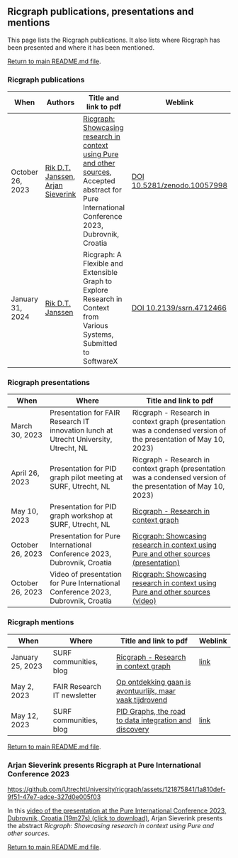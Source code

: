 ## Ricgraph publications, presentations and mentions

This page lists the Ricgraph publications. It also lists where Ricgraph has been 
presented and where it has been mentioned. 

[Return to main README.md file](../README.md).

### Ricgraph publications

| When             | Authors                                                                                                             | Title and link to pdf                                                                                                                                                                                                                                                                                | Weblink                                                                |
|------------------|---------------------------------------------------------------------------------------------------------------------|------------------------------------------------------------------------------------------------------------------------------------------------------------------------------------------------------------------------------------------------------------------------------------------------------|------------------------------------------------------------------------|
| October 26, 2023 | [Rik D.T. Janssen](https://orcid.org/0000-0001-9510-0802), [Arjan Sieverink](https://orcid.org/0000-0002-6655-4546) | [Ricgraph: Showcasing research in context using Pure and other sources](publications/231026-RDTJanssen+ASieverink-Ricgraph_Showcasing_research_in_context_using_Pure_and_other_sources-PRCN2023_accepted_abstract.pdf), Accepted abstract for Pure International Conference 2023, Dubrovnik, Croatia | [DOI 10.5281/zenodo.10057998](https://doi.org/10.5281/zenodo.10057998) |
| January 31, 2024 | [Rik D.T. Janssen](https://orcid.org/0000-0001-9510-0802) | Ricgraph: A Flexible and Extensible Graph to Explore Research in Context from Various Systems, Submitted to SoftwareX | [DOI 10.2139/ssrn.4712466](http://dx.doi.org/10.2139/ssrn.4712466) |

### Ricgraph presentations

| When             | Where                                                                                 | Title and link to pdf                                                                                                                                                                                                             |
|------------------|---------------------------------------------------------------------------------------|-----------------------------------------------------------------------------------------------------------------------------------------------------------------------------------------------------------------------------------|
| March 30, 2023   | Presentation for FAIR Research IT innovation lunch at Utrecht University, Utrecht, NL | Ricgraph - Research in context graph (presentation was a condensed version of the presentation of May 10, 2023)                                                                                                                   |
| April 26, 2023   | Presentation for PID graph pilot meeting at SURF, Utrecht, NL                         | Ricgraph - Research in context graph (presentation was a condensed version of the presentation of May 10, 2023)                                                                                                                   |
| May 10, 2023     | Presentation for PID graph workshop at SURF, Utrecht, NL                              | [Ricgraph - Research in context graph](presentations/230510-PID_graph_workshop_at_SURF-Ricgraph-Research_in_context_graph.pdf)                                                                                                    |
| October 26, 2023 | Presentation for Pure International Conference 2023, Dubrovnik, Croatia               | [Ricgraph: Showcasing research in context using Pure and other sources (presentation)](presentations/231026-RDTJanssen+ASieverink-Ricgraph_Showcasing_research_in_context_using_Pure_and_other_sources-PRCN2023_presentation.pdf) |
| October 26, 2023 | Video of presentation for Pure International Conference 2023, Dubrovnik, Croatia      | [Ricgraph: Showcasing research in context using Pure and other sources (video)](videos/231026-RDTJanssen+ASieverink-Ricgraph_Showcasing_research_in_context_using_Pure_and_other_sources-PRCN2023_video.mp4)                      |

### Ricgraph mentions

| When             | Where                       | Title and link to pdf                                                                                                                                | Weblink                                                                                                                        |
|------------------|-----------------------------|------------------------------------------------------------------------------------------------------------------------------------------------------|--------------------------------------------------------------------------------------------------------------------------------|
| January 25, 2023 | SURF communities, blog      | [Ricgraph - Research in context graph](mentions/230125-SURF_communities-Ricgraph-Research_in_context_graph.pdf)                                      | [link](https://communities.surf.nl/en/open-research-information/article/ricgraph-research-in-context-graph)                    |
| May 2, 2023      | FAIR Research IT newsletter | [Op ontdekking gaan is avontuurlijk, maar vaak tijdrovend](mentions/230502-FAIR_Research_IT-Newsletter_april_2023.pdf)                               |                                                                                                                                |
| May 12, 2023     | SURF communities, blog      | [PID Graphs, the road to data integration and discovery](mentions/230512-SURF_communities-PID_Graphs_the_road_to_data_integration_and_discovery.pdf) | [link](https://communities.surf.nl/en/open-research-information/article/pid-graphs-the-road-to-data-integration-and-discovery) |

[Return to main README.md file](../README.md).

### Arjan Sieverink presents Ricgraph at Pure International Conference 2023
https://github.com/UtrechtUniversity/ricgraph/assets/121875841/1a810def-9f51-47e7-adce-327d0e005f03

In this [video of the presentation at the Pure International Conference 2023, Dubrovnik, 
Croatia (19m27s) (click to download)](videos/231026-RDTJanssen+ASieverink-Ricgraph_Showcasing_research_in_context_using_Pure_and_other_sources-PRCN2023_video.mp4),
Arjan Sieverink presents the abstract
_Ricgraph: Showcasing research in context using Pure and other sources_.

[Return to main README.md file](../README.md).

